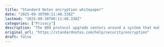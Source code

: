 ```yaml
---
title: "Standard Notes encryption whitepaper"
date: "2025-09-30T00:11:40.338Z"
lastmod: "2025-09-30T00:11:40.338Z"
categories: ["Privacy"]
description: "The 004 protocol upgrade centers around a system that makes it easy and painless to upgrade to a future protocol version, as well as more…..."
original_url: "https://standardnotes.com/help/security/encryption"
draft: false
---
```

